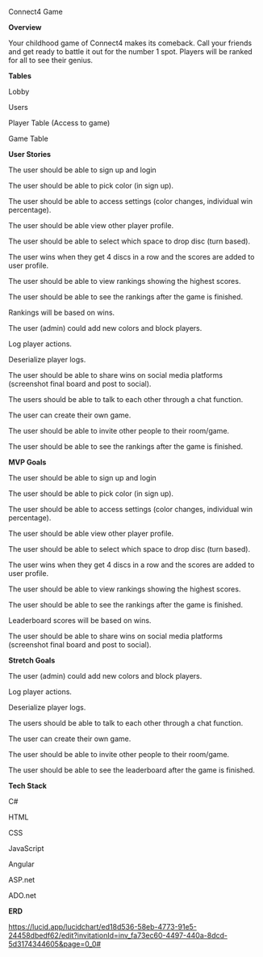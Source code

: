 Connect4 Game



<b>Overview</b>


Your childhood game of Connect4 makes its comeback. Call your friends and get ready to battle it out for the number 1 spot. Players will be ranked for all to see their genius.


<b>Tables</b>


Lobby

Users

Player Table (Access to game)

Game Table


<b>User Stories</b>


The user should be able to sign up and login

The user should be able to pick color (in sign up).

The user should be able to access settings (color changes, individual win percentage).

The user should be able view other player profile.

The user should be able to select which space to drop disc (turn based).

The user wins when they get 4 discs in a row and the scores are added to user profile.

The user should be able to view rankings showing the highest scores.

The user should be able to see the rankings after the game is finished.

Rankings will be based on wins.

The user (admin) could add new colors and block players.

Log player actions.

Deserialize player logs.

The user should be able to share wins on social media platforms (screenshot final board and post to social).

The users should be able to talk to each other through a chat function.

The user can create their own game.

The user should be able to invite other people to their room/game.

The user should be able to see the rankings after the game is finished.


<b>MVP Goals</b>


The user should be able to sign up and login

The user should be able to pick color (in sign up).

The user should be able to access settings (color changes, individual win percentage).

The user should be able view other player profile.

The user should be able to select which space to drop disc (turn based).

The user wins when they get 4 discs in a row and the scores are added to user profile.

The user should be able to view rankings showing the highest scores.

The user should be able to see the rankings after the game is finished.

Leaderboard scores will be based on wins.

The user should be able to share wins on social media platforms (screenshot final board and post to social).


<b>Stretch Goals</b>


The user (admin) could add new colors and block players.

Log player actions.

Deserialize player logs.

The users should be able to talk to each other through a chat function.

The user can create their own game.

The user should be able to invite other people to their room/game.

The user should be able to see the leaderboard after the game is finished.


<b>Tech Stack</b>


C#

HTML

CSS

JavaScript

Angular

ASP.net

ADO.net


<b>ERD</b>


https://lucid.app/lucidchart/ed18d536-58eb-4773-91e5-24458dbedf62/edit?invitationId=inv_fa73ec60-4497-440a-8dcd-5d3174344605&page=0_0#

